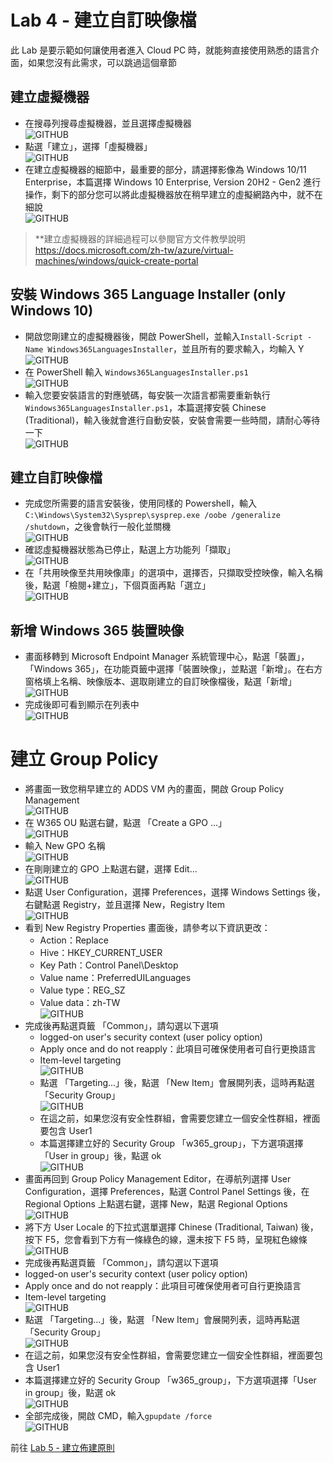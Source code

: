 # Lab 4 - 建立自訂映像檔

此 Lab 是要示範如何讓使用者進入 Cloud PC 時，就能夠直接使用熟悉的語言介面，如果您沒有此需求，可以跳過這個章節<br>

## 建立虛擬機器
- 在搜尋列搜尋虛擬機器，並且選擇虛擬機器 <br>
  ![GITHUB](https://github.com/BrianHsing/Windows365/blob/main/images/vm1.png "vm1")<br>
- 點選「建立」，選擇「虛擬機器」<br>
  ![GITHUB](https://github.com/BrianHsing/Windows365/blob/main/images/vm2.png "vm2")<br>
- 在建立虛擬機器的細節中，最重要的部分，請選擇影像為 Windows 10/11 Enterprise，本篇選擇 Windows 10 Enterprise, Version 20H2 - Gen2 進行操作，剩下的部分您可以將此虛擬機器放在稍早建立的虛擬網路內中，就不在細說<br>
  ![GITHUB](https://github.com/BrianHsing/Windows365/blob/main/images/vm3.png "vm3")<br>
> **建立虛擬機器的詳細過程可以參閱官方文件教學說明 https://docs.microsoft.com/zh-tw/azure/virtual-machines/windows/quick-create-portal <br>

## 安裝 Windows 365 Language Installer (only Windows 10)

- 開啟您剛建立的虛擬機器後，開啟 PowerShell，並輸入`Install-Script -Name Windows365LanguagesInstaller`，並且所有的要求輸入，均輸入 Y<br>
  ![GITHUB](https://github.com/BrianHsing/Windows365/blob/main/images/ps4.png "ps4")<br>
- 在 PowerShell 輸入 `Windows365LanguagesInstaller.ps1`<br>
  ![GITHUB](https://github.com/BrianHsing/Windows365/blob/main/images/ps5.png "ps5")<br>
- 輸入您要安裝語言的對應號碼，每安裝一次語言都需要重新執行 `Windows365LanguagesInstaller.ps1`，本篇選擇安裝 Chinese (Traditional)，輸入後就會進行自動安裝，安裝會需要一些時間，請耐心等待一下<br>
  ![GITHUB](https://github.com/BrianHsing/Windows365/blob/main/images/ps6.png "ps6")<br>

## 建立自訂映像檔

- 完成您所需要的語言安裝後，使用同樣的 Powershell，輸入`C:\Windows\System32\Sysprep\sysprep.exe /oobe /generalize /shutdown`，之後會執行一般化並關機<br>
  ![GITHUB](https://github.com/BrianHsing/Windows365/blob/main/images/ps7.png "ps7")<br>
- 確認虛擬機器狀態為已停止，點選上方功能列「擷取」<br>
  ![GITHUB](https://github.com/BrianHsing/Windows365/blob/main/images/capture1.png "capture1")<br>
- 在「共用映像至共用映像庫」的選項中，選擇否，只擷取受控映像，輸入名稱後，點選「檢閱+建立」，下個頁面再點「選立」<br>
  ![GITHUB](https://github.com/BrianHsing/Windows365/blob/main/images/capture4.png "capture3")<br>

## 新增 Windows 365 裝置映像

- 畫面移轉到 Microsoft Endpoint Manager 系統管理中心，點選「裝置」，「Windows 365」，在功能頁籤中選擇「裝置映像」，並點選「新增」。在右方窗格填上名稱、映像版本、選取剛建立的自訂映像檔後，點選「新增」<br>
  ![GITHUB](https://github.com/BrianHsing/Windows365/blob/main/images/image1.png "image1")<br>
- 完成後即可看到顯示在列表中<br>
  ![GITHUB](https://github.com/BrianHsing/Windows365/blob/main/images/capture5.png "capture5")<br>

# 建立 Group Policy

- 將畫面一致您稍早建立的 ADDS VM 內的畫面，開啟 Group Policy Management<br>
![GITHUB](https://github.com/BrianHsing/Windows365/blob/main/images/gpo1.png "gpo1")<br>
- 在 W365 OU 點選右鍵，點選 「Create a GPO ...」<br>
![GITHUB](https://github.com/BrianHsing/Windows365/blob/main/images/gpo2.png "gpo2")<br>
- 輸入 New GPO 名稱<br>
![GITHUB](https://github.com/BrianHsing/Windows365/blob/main/images/gpo3.png "gpo3")<br>
- 在剛剛建立的 GPO 上點選右鍵，選擇 Edit...<br>
![GITHUB](https://github.com/BrianHsing/Windows365/blob/main/images/gpo4.png "gpo4")<br>
- 點選 User Configuration，選擇 Preferences，選擇 Windows Settings 後，右鍵點選 Registry，並且選擇 New，Registry Item<br>
![GITHUB](https://github.com/BrianHsing/Windows365/blob/main/images/gpo5.png "gpo5")<br>
- 看到 New Registry Properties 畫面後，請參考以下資訊更改：<br>
  - Action：Replace<br>
  - Hive：HKEY_CURRENT_USER<br>
  - Key Path：Control Panel\Desktop<br>
  - Value name：PreferredUILanguages<br>
  - Value type：REG_SZ<br>
  - Value data：zh-TW<br>
  ![GITHUB](https://github.com/BrianHsing/Windows365/blob/main/images/gpo6.png "gpo6")<br>
- 完成後再點選頁籤 「Common」，請勾選以下選項<br>
  -  logged-on user's security context (user policy option)<br>
  -  Apply once and do not reapply：此項目可確保使用者可自行更換語言<br>
  -  Item-level targeting<br>
  ![GITHUB](https://github.com/BrianHsing/Windows365/blob/main/images/gpo7.png "gpo7")<br>
  - 點選 「Targeting...」後，點選 「New Item」會展開列表，這時再點選「Security Group」<br>
  ![GITHUB](https://github.com/BrianHsing/Windows365/blob/main/images/gpo8.png "gpo8")<br>
  - 在這之前，如果您沒有安全性群組，會需要您建立一個安全性群組，裡面要包含 User1<br>
  - 本篇選擇建立好的 Security Group 「w365_group」，下方選項選擇「User in group」後，點選 ok<br>
  ![GITHUB](https://github.com/BrianHsing/Windows365/blob/main/images/gpo9.png "gpo9")<br>
- 畫面再回到 Group Policy Management Editor，在導航列選擇 User Configuration，選擇 Preferences，點選 Control Panel Settings 後，在 Regional Options 上點選右鍵，選擇 New，點選 Regional Options <br>
![GITHUB](https://github.com/BrianHsing/Windows365/blob/main/images/gpo10.png "gpo10")<br>
- 將下方 User Locale 的下拉式選單選擇 Chinese (Traditional, Taiwan) 後，按下 F5，您會看到下方有一條綠色的線，還未按下 F5 時，呈現紅色線條<br>
![GITHUB](https://github.com/BrianHsing/Windows365/blob/main/images/gpo11.png "gpo11")<br>
-  完成後再點選頁籤 「Common」，請勾選以下選項<br>
  -  logged-on user's security context (user policy option)<br>
  -  Apply once and do not reapply：此項目可確保使用者可自行更換語言<br>
  -  Item-level targeting<br>
  ![GITHUB](https://github.com/BrianHsing/Windows365/blob/main/images/gpo7.png "gpo7")<br>
  - 點選 「Targeting...」後，點選 「New Item」會展開列表，這時再點選「Security Group」<br>
  ![GITHUB](https://github.com/BrianHsing/Windows365/blob/main/images/gpo8.png "gpo8")<br>
  - 在這之前，如果您沒有安全性群組，會需要您建立一個安全性群組，裡面要包含 User1<br>
  - 本篇選擇建立好的 Security Group 「w365_group」，下方選項選擇「User in group」後，點選 ok<br>
  ![GITHUB](https://github.com/BrianHsing/Windows365/blob/main/images/gpo9.png "gpo9")<br>
- 全部完成後，開啟 CMD，輸入`gpupdate /force`<br>
![GITHUB](https://github.com/BrianHsing/Windows365/blob/main/images/gpo12.png "gpo12")<br>

前往 [Lab 5 - 建立佈建原則](https://github.com/BrianHsing/Windows365/blob/main/Lab5.md)<br>
